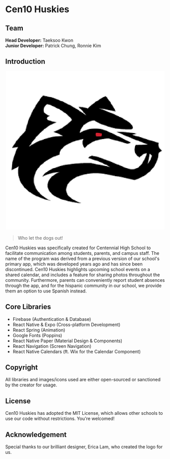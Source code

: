 # Cen10 Huskies

## Team
**Head Developer:** Taeksoo Kwon\
**Junior Developer:** Patrick Chung, Ronnie Kim

## Introduction
<p align="center">
  <img src="https://github.com/YTG2G3/cen10-huskies/blob/main/assets/logo.png?raw=true" />
</p>

> Who let the dogs out!

Cen10 Huskies was specifically created for Centennial High School to facilitate communication among students, parents, and campus staff. The name of the program was derived from a previous version of our school's primary app, which was developed years ago and has since been discontinued. Cen10 Huskies highlights upcoming school events on a shared calendar, and includes a feature for sharing photos throughout the community. Furthermore, parents can conveniently report student absences through the app, and for the hispanic community in our school, we provide them an option to use Spanish instead.

## Core Libraries
- Firebase (Authentication & Database)
- React Native & Expo (Cross-platform Development)
- React Spring (Animation)
- Google Fonts (Poppins)
- React Native Paper (Material Design & Components)
- React Navigation (Screen Navigation)
- React Native Calendars (ft. Wix for the Calendar Component)

## Copyright
All libraries and images/icons used are either open-sourced or sanctioned by the creator for usage.

## License
Cen10 Huskies has adopted the MIT License, which allows other schools to use our code without restrictions. You're welcomed!

## Acknowledgement
Special thanks to our brilliant designer, Erica Lam, who created the logo for us.